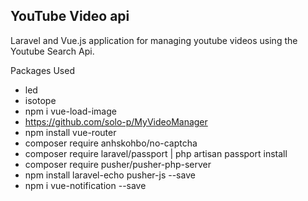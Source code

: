 
## YouTube Video api

Laravel and Vue.js application for managing youtube videos using the Youtube Search Api.

Packages Used
- led
- isotope
- npm i vue-load-image
- https://github.com/solo-p/MyVideoManager
- npm install vue-router
- composer require anhskohbo/no-captcha
- composer require laravel/passport | php artisan passport install
- composer require pusher/pusher-php-server
- npm install laravel-echo pusher-js  --save
- npm i vue-notification --save